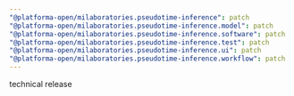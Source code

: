 ```yaml
---
"@platforma-open/milaboratories.pseudotime-inference": patch
"@platforma-open/milaboratories.pseudotime-inference.model": patch
"@platforma-open/milaboratories.pseudotime-inference.software": patch
"@platforma-open/milaboratories.pseudotime-inference.test": patch
"@platforma-open/milaboratories.pseudotime-inference.ui": patch
"@platforma-open/milaboratories.pseudotime-inference.workflow": patch
---
```


technical release
